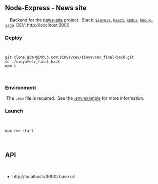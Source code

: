 ## Node-Express - News site 
​
​
​
​
Backend for the [news-site](https://github.com/sinyavcev/sinyavcev_final-back) project.
​
Stack: [`Express`](https://expressjs.com/), [`React`](https://ru.reactjs.org/), [`Redux`](https://redux.js.org/), [`Redux-saga`](https://redux-saga.js.org/)
​
DEV: http://localhost:3000
​
​
### Deploy
​
```shell script
git clone git@github.com:sinyavcev/sinyavcev_final-back.git
cd ./sinyavcev_final-back
npm i
```
​
### Environment
​
The `.env` file is required.
​
See the [.env.example](.env.example) for more information.
​
### Launch
​
```shell script
npm run start
```
​
​
​
​
## API
​
- http://localhost:(3000) base url
​